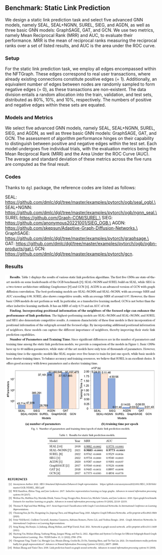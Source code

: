 ## Benchmark: Static Link Prediction
We design a static link prediction task and select five advanced GNN models, 
namely SEAL, SEAL+NGNN, SUREL, SIEG, and AGDN, as well as three basic GNN models: GraphSAGE, GAT, and GCN. 
We use two metrics, namely Mean Reciprocal Rank (MRR) and AUC, to evaluate their performance. 
MRR is the mean of reciprocal ranks measuring the reciprocal ranks over a set of listed results, 
and AUC is the area under the ROC curve. 

### Setup
For the static link prediction task, we employ all edges encompassed within the NFTGraph. These edges correspond to real user transactions, where already existing connections constitute positive edges (= 1). 
Additionally, an equivalent number of edges between nodes are randomly sampled to form negative edges (= 0), as these transactions are non-existent. 
The data division entails a random allocation into the train, validation, and test sets, distributed as 80\%, 10\%, and 10\%, respectively. The numbers of positive and negative edges within these sets are equated. 

### Models and Metrics

We select five advanced GNN models, namely SEAL, SEAL+NGNN, SUREL, SIEG, and AGDN, as well as three basic GNN models: GraphSAGE, GAT, and GCN. The assessment of algorithm performance hinges on their capability to distinguish between positive and negative edges within the test set. Each model undergoes five individual trials, with the evaluation metrics being the Mean Reciprocal Rank (MRR) and the Area Under the ROC Curve (AUC). The average and standard deviation of these metrics across the five runs are computed as the final result. 

### Codes
Thanks to `dgl` package, the reference codes are listed as follows:

SEAL: https://github.com/dmlc/dgl/tree/master/examples/pytorch/ogb/seal_ogbl.\
SEAL+NGNN: https://github.com/dmlc/dgl/tree/master/examples/pytorch/ogb/ngnn_seal.\
SUREL:https://github.com/Graph-COM/SUREL.\
SIEG: https://github.com/anonymous20221001/SIEG_OGB.\
AGDN: https://github.com/skepsun/Adaptive-Graph-Diffusion-Networks.\
GraphSAGE: https://github.com/dmlc/dgl/tree/master/examples/pytorch/graphsage.\
GAT: https://github.com/dmlc/dgl/tree/master/examples/pytorch/ogb/ogbn-products/gat.\
GCN: https://github.com/dmlc/dgl/tree/master/examples/pytorch/gcn.

### Results
![](images/static_link_prediction_results.png)